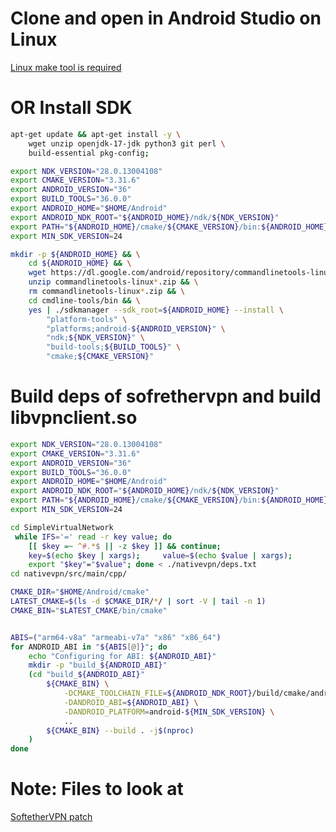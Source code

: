 # Clone and open in Android Studio on Linux 
[Linux make tool is required](https://github.com/antnn/SimpleVirtualNetwork/blob/b2b660cf6ed07ee14527e375b763712a29600edd/nativevpn/src/main/cpp/cmake/modules/FindOpenSSL.cmake#L42)
# OR Install SDK
```bash
apt-get update && apt-get install -y \
    wget unzip openjdk-17-jdk python3 git perl \
    build-essential pkg-config;

export NDK_VERSION="28.0.13004108"
export CMAKE_VERSION="3.31.6"
export ANDROID_VERSION="36"
export BUILD_TOOLS="36.0.0"
export ANDROID_HOME="$HOME/Android"
export ANDROID_NDK_ROOT="${ANDROID_HOME}/ndk/${NDK_VERSION}"
export PATH="${ANDROID_HOME}/cmake/${CMAKE_VERSION}/bin:${ANDROID_HOME}/cmdline-tools/bin:${PATH}"
export MIN_SDK_VERSION=24

mkdir -p ${ANDROID_HOME} && \
    cd ${ANDROID_HOME} && \
    wget https://dl.google.com/android/repository/commandlinetools-linux-11076708_latest.zip && \
    unzip commandlinetools-linux*.zip && \
    rm commandlinetools-linux*.zip && \
    cd cmdline-tools/bin && \
    yes | ./sdkmanager --sdk_root=${ANDROID_HOME} --install \
        "platform-tools" \
        "platforms;android-${ANDROID_VERSION}" \
        "ndk;${NDK_VERSION}" \
        "build-tools;${BUILD_TOOLS}" \
        "cmake;${CMAKE_VERSION}"
```
# Build deps of sofrethervpn and build libvpnclient.so
```bash
export NDK_VERSION="28.0.13004108"
export CMAKE_VERSION="3.31.6"
export ANDROID_VERSION="36"
export BUILD_TOOLS="36.0.0"
export ANDROID_HOME="$HOME/Android"
export ANDROID_NDK_ROOT="${ANDROID_HOME}/ndk/${NDK_VERSION}"
export PATH="${ANDROID_HOME}/cmake/${CMAKE_VERSION}/bin:${ANDROID_HOME}/cmdline-tools/bin:${PATH}"
export MIN_SDK_VERSION=24

cd SimpleVirtualNetwork
 while IFS='=' read -r key value; do
    [[ $key =~ ^#.*$ || -z $key ]] && continue;     
    key=$(echo $key | xargs);     value=$(echo $value | xargs);     
    export "$key"="$value"; done < ./nativevpn/deps.txt 
cd nativevpn/src/main/cpp/

CMAKE_DIR="$HOME/Android/cmake"
LATEST_CMAKE=$(ls -d $CMAKE_DIR/*/ | sort -V | tail -n 1)
CMAKE_BIN="$LATEST_CMAKE/bin/cmake"


ABIS=("arm64-v8a" "armeabi-v7a" "x86" "x86_64")
for ANDROID_ABI in "${ABIS[@]}"; do
    echo "Configuring for ABI: ${ANDROID_ABI}"
    mkdir -p "build_${ANDROID_ABI}"
    (cd "build_${ANDROID_ABI}"
        ${CMAKE_BIN} \
            -DCMAKE_TOOLCHAIN_FILE=${ANDROID_NDK_ROOT}/build/cmake/android.toolchain.cmake \
            -DANDROID_ABI=${ANDROID_ABI} \
            -DANDROID_PLATFORM=android-${MIN_SDK_VERSION} \
            ..
        ${CMAKE_BIN} --build . -j$(nproc)
    )
done
```

# Note: Files to look at
[SoftetherVPN patch](https://github.com/antnn/SimpleVirtualNetwork/blob/main/nativevpn/src/main/cpp/deps/softethervpn.patch) 

